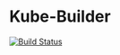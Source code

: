 # Kube-Builder

[![Build Status](https://drone.support.tools/api/badges/SupportTools/kube-builder/status.svg)](https://drone.support.tools/SupportTools/kube-builder)
